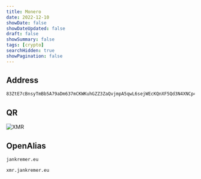 ```yaml
---
title: Monero
date: 2022-12-10
showDate: false
showDateUpdated: false
draft: false
showSummary: false
tags: [crypto]
searchHidden: true
showPagination: false
---
```

## Address

```txt
83ZtE7cBnsyTmBb5A79aDm637mCKWKuhGZZ3ZaQvjmpA5qwL6sejWEcKQnXF5Qd3N4XNCp4fbouTi9kUi8vNgPrfDQaEBMZ
```

## QR

![XMR](/xmr.png)

## OpenAlias

```txt
jankremer.eu
````

```txt
xmr.jankremer.eu
````
